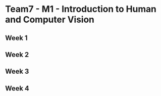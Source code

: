 # Team7 - M1 - Introduction to Human and Computer Vision 


## Week 1 

## Week 2 

## Week 3 

## Week 4 
